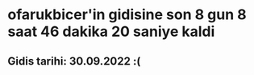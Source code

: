 # ofarukbicer'in gidisine son 8 gun 8 saat 46 dakika 20 saniye kaldi

## Gidis tarihi: 30.09.2022 :(